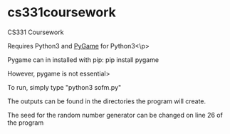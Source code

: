 # cs331coursework
CS331 Coursework
<p>Requires Python3 and <a href="https://www.pygame.org/news">PyGame</a> for Python3<\p>
  <p>Pygame can in installed with pip: pip install pygame</p>
  <p>However, pygame is not essential>
    <br>
  <p>To run, simply type "python3 sofm.py"</p>
  <p>The outputs can be found in the directories the program will create.</p>
  <p>The seed for the random number generator can be changed on line 26 of the program</p>

